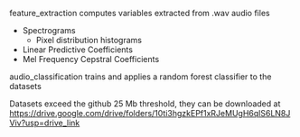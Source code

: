 feature_extraction computes variables extracted from .wav audio files
  - Spectrograms
    - Pixel distribution histograms
  - Linear Predictive Coefficients
  - Mel Frequency Cepstral Coefficients

audio_classification trains and applies a random forest classifier to the datasets

Datasets exceed the github 25 Mb threshold, they can be downloaded at
https://drive.google.com/drive/folders/10ti3hgzkEPf1xRJeMUgH6qlS6LN8JViv?usp=drive_link
